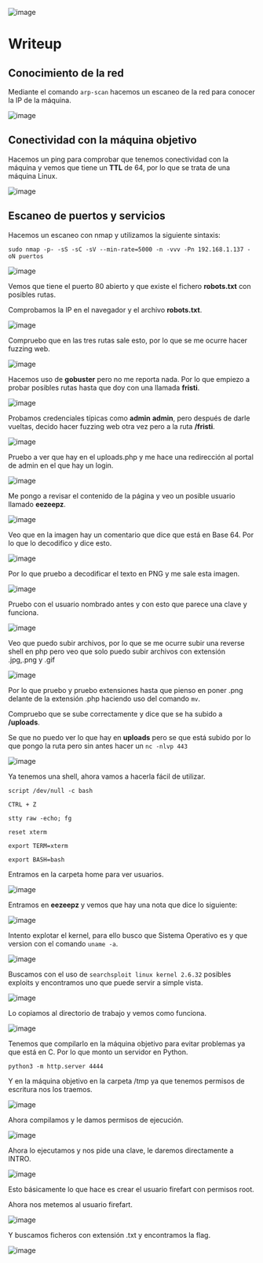 ![image](https://github.com/Alv-fh/VulnHub_machines_writeups/assets/109484163/ede714cb-9836-49b0-a2db-36c120dac02a)


# Writeup

## Conocimiento de la red

Mediante el comando `arp-scan` hacemos un escaneo de la red para conocer la IP de la máquina.

![image](https://github.com/Alv-fh/VulnHub_machines_writeups/assets/109484163/e8fa4348-9c34-49ef-b72c-222270aa546f)


## Conectividad con la máquina objetivo

Hacemos un ping para comprobar que tenemos conectividad con la máquina y vemos que tiene un **TTL** de 64, por lo que se trata de una máquina Linux.

![image](https://github.com/Alv-fh/VulnHub_machines_writeups/assets/109484163/5df92dd9-f7db-4ecd-b2c2-0ec97d9590d3)

## Escaneo de puertos y servicios

Hacemos un escaneo con nmap y utilizamos la siguiente sintaxis:

`sudo nmap -p- -sS -sC -sV --min-rate=5000 -n -vvv -Pn 192.168.1.137 -oN puertos`

![image](https://github.com/Alv-fh/VulnHub_machines_writeups/assets/109484163/37e5edae-571a-46aa-bdc9-5d6edbd2b0af)

Vemos que tiene el puerto 80 abierto y que existe el fichero **robots.txt** con posibles rutas.

Comprobamos la IP en el navegador y el archivo **robots.txt**.

![image](https://github.com/Alv-fh/VulnHub_machines_writeups/assets/109484163/0fd01645-ef64-4981-888f-9e2db52219a7)

Compruebo que en las tres rutas sale esto, por lo que se me ocurre hacer fuzzing web.

![image](https://github.com/Alv-fh/VulnHub_machines_writeups/assets/109484163/1239d99a-adfa-45f1-88bb-90a4feb4d34e)

Hacemos uso de **gobuster** pero no me reporta nada. Por lo que empiezo a probar posibles rutas hasta que doy con una llamada **fristi**.

![image](https://github.com/Alv-fh/VulnHub_machines_writeups/assets/109484163/ebac3e97-3d11-46ee-a398-4b423b102201)

Probamos credenciales típicas como **admin** **admin**, pero después de darle vueltas, decido hacer fuzzing web otra vez pero a la ruta **/fristi**.

![image](https://github.com/Alv-fh/VulnHub_machines_writeups/assets/109484163/d0975690-da6b-4046-a896-cedc59f2f660)

Pruebo a ver que hay en el uploads.php y me hace una redirección al portal de admin en el que hay un login.

![image](https://github.com/Alv-fh/VulnHub_machines_writeups/assets/109484163/86335577-3326-4a4b-a943-2854440374f6)

Me pongo a revisar el contenido de la página y veo un posible usuario llamado **eezeepz**.

![image](https://github.com/Alv-fh/VulnHub_machines_writeups/assets/109484163/5b9b0d15-0492-498b-9b64-596bd67dc701)

Veo que en la imagen hay un comentario que dice que está en Base 64. Por lo que lo decodifico y dice esto.

![image](https://github.com/Alv-fh/VulnHub_machines_writeups/assets/109484163/0a21fe2a-1afd-4ae9-8fd4-12538c5ec7e2)

Por lo que pruebo a decodificar el texto en PNG y me sale esta imagen.

![image](https://github.com/Alv-fh/VulnHub_machines_writeups/assets/109484163/7993f881-b0df-4235-b33d-c9956969d8a7)

Pruebo con el usuario nombrado antes y con esto que parece una clave y funciona.

![image](https://github.com/Alv-fh/VulnHub_machines_writeups/assets/109484163/7f327683-b9c6-4cfd-bf3b-f499e24853b7)

Veo que puedo subir archivos, por lo que se me ocurre subir una reverse shell en php pero veo que solo puedo subir archivos con extensión .jpg,.png y .gif

![image](https://github.com/Alv-fh/VulnHub_machines_writeups/assets/109484163/76dd492d-9c50-4cd1-aa04-2313906334b0)

Por lo que pruebo y pruebo extensiones hasta que pienso en poner .png delante de la extensión .php haciendo uso del comando `mv`.

Compruebo que se sube correctamente y dice que se ha subido a **/uploads**.

Se que no puedo ver lo que hay en **uploads** pero se que está subido por lo que pongo la ruta pero sin antes hacer un `nc -nlvp 443`

![image](https://github.com/Alv-fh/VulnHub_machines_writeups/assets/109484163/c085a55a-fc15-4e01-9cb0-5a907ec13f17)

Ya tenemos una shell, ahora vamos a hacerla fácil de utilizar.

`script /dev/null -c bash`

`CTRL + Z`

`stty raw -echo; fg`

`reset xterm`

`export TERM=xterm`

`export BASH=bash`

Entramos en la carpeta home para ver usuarios.

![image](https://github.com/Alv-fh/VulnHub_machines_writeups/assets/109484163/7124ef95-f8d6-464d-b03a-c081d3acc94b)

Entramos en **eezeepz** y vemos que hay una nota que dice lo siguiente:

![image](https://github.com/Alv-fh/VulnHub_machines_writeups/assets/109484163/ce580a10-7bcb-417b-b55e-9089e94c09d7)

Intento explotar el kernel, para ello busco que Sistema Operativo es y que version con el comando `uname -a`.

![image](https://github.com/Alv-fh/VulnHub_machines_writeups/assets/109484163/3e73ba69-57c8-4a12-8901-88baf4b76aaf)

Buscamos con el uso de `searchsploit linux kernel 2.6.32` posibles exploits y encontramos uno que puede servir a simple vista.

![image](https://github.com/Alv-fh/VulnHub_machines_writeups/assets/109484163/03db14f3-6c44-49ca-add8-202368210168)

Lo copiamos al directorio de trabajo y vemos como funciona.

![image](https://github.com/Alv-fh/VulnHub_machines_writeups/assets/109484163/e9fb7111-a481-4092-890f-77eee9e3a11d)

Tenemos que compilarlo en la máquina objetivo para evitar problemas ya que está en C. Por lo que monto un servidor en Python.

`python3 -m http.server 4444`

Y en la máquina objetivo en la carpeta /tmp ya que tenemos permisos de escritura nos los traemos.

![image](https://github.com/Alv-fh/VulnHub_machines_writeups/assets/109484163/80742f0c-0c6e-4f79-b67b-80f806623660)

Ahora compilamos y le damos permisos de ejecución.

![image](https://github.com/Alv-fh/VulnHub_machines_writeups/assets/109484163/cd2a5aef-27fe-4e72-abfc-e68caa8fa8f9)

Ahora lo ejecutamos y nos pide una clave, le daremos directamente a INTRO.

![image](https://github.com/Alv-fh/VulnHub_machines_writeups/assets/109484163/c51b16ea-c19c-4934-a564-7bb4fb1a566b)

Esto básicamente lo que hace es crear el usuario firefart con permisos root.

Ahora nos metemos al usuario firefart.

![image](https://github.com/Alv-fh/VulnHub_machines_writeups/assets/109484163/95493040-aea1-4cba-991e-e9ac916e5bb2)

Y buscamos ficheros con extensión .txt y encontramos la flag.

![image](https://github.com/Alv-fh/VulnHub_machines_writeups/assets/109484163/2f99800a-dc50-4f8e-88a8-c225f600a98d)
